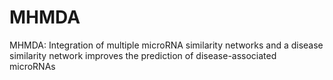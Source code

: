 # MHMDA
MHMDA: Integration of multiple microRNA similarity networks and a disease similarity network improves the prediction of disease-associated microRNAs
